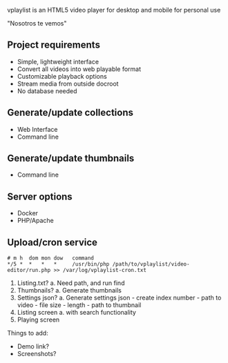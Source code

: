 vplaylist is an HTML5 video player for desktop and mobile for personal use

"Nosotros te vemos"

## Project requirements
- Simple, lightweight interface
- Convert all videos into web playable format
- Customizable playback options
- Stream media from outside docroot
- No database needed

## Generate/update collections
- Web Interface
- Command line

## Generate/update thumbnails
- Command line

## Server options
- Docker
- PHP/Apache

## Upload/cron service

````
# m h  dom mon dow   command
*/5 *  *   *   *     /usr/bin/php /path/to/vplaylist/video-editor/run.php >> /var/log/vplaylist-cron.txt
````

1. Listing.txt?
	a. Need path, and run find 
2. Thumbnails?
	a. Generate thumbnails
3. Settings json?
	a. Generate settings json
		- create index number
		- path to video
		- file size
		- length
		- path to thumbnail
4. Listing screen
	a. with search functionality
5. Playing screen


Things to add:
- Demo link?
- Screenshots?
